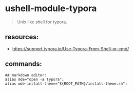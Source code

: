 # ushell-module-typora
> Unix like shell for typora.

## resources:
+ https://support.typora.io/Use-Typora-From-Shell-or-cmd/

## commands:
```shell
## markdown editor:
alias mde="open -a typora";
alias mde-install-theme="${ROOT_PATH}/install-theme.sh";
```

